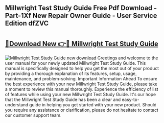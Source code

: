 ## Millwright Test Study Guide Free Pdf Download - Part-1Xf New Repair Owner Guide - User Service Edition dfZVC

# <h2><a href="http://bc70899.oget.top/?id=Millwright+Test+Study+Guide">🔗Download New 👉🔴 Millwright Test Study Guide</a></h2>

[![Millwright Test Study Guide new download](https://i.imgur.com/5g1atiW.png)](http://bc70899.oget.top/?id=Millwright+Test+Study+Guide)
Greetings and welcome to the user manual for your newly updated Millwright Test Study Guide. This manual is specifically designed to help you get the most out of your product by providing a thorough explanation of its features, setup, usage, maintenance, and problem-solving. Important Information Ahead To ensure the best experience with your new Millwright Test Study Guide, please take a moment to review this manual thoroughly. Experience the efficiency of list of features while using your new Millwright Test Study Guide. It's our hope that the Millwright Test Study Guide has been a clear and easy-to-understand guide in helping you get started with your new product. Should you require any assistance or clarification, please do not hesitate to contact our customer support team.
